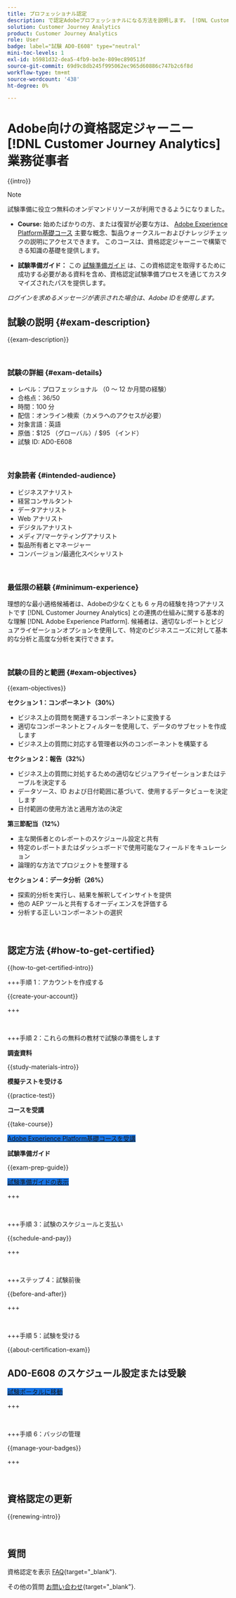 ```yaml
---
title: プロフェッショナル認定
description: で認定Adobeプロフェッショナルになる方法を説明します。 [!DNL Customer Journey Analytics]
solution: Customer Journey Analytics
product: Customer Journey Analytics
role: User
badge: label="試験 AD0-E608" type="neutral"
mini-toc-levels: 1
exl-id: b5981d32-dea5-4fb9-be3e-809ec890513f
source-git-commit: 69d9c8db245f995062ec965d60886c747b2c6f8d
workflow-type: tm+mt
source-wordcount: '438'
ht-degree: 0%

---
```


# Adobe向けの資格認定ジャーニー [!DNL Customer Journey Analytics] 業務従事者

{{intro}}

>[!NOTE]
>
>試験準備に役立つ無料のオンデマンドリソースが利用できるようになりました。
>
>* **Course:** 始めたばかりの方、または復習が必要な方は、 [Adobe Experience Platform基礎コース](https://app.rockinfo.com/courses/216) 主要な概念、製品ウォークスルーおよびナレッジチェックの説明にアクセスできます。 このコースは、資格認定ジャーニーで構築できる知識の基礎を提供します。
>
>* **試験準備ガイド：** この [試験準備ガイド](https://app.rockinfo.com/courses/playScorm/375) は、この資格認定を取得するために成功する必要がある資料を含め、資格認定試験準備プロセスを通じてカスタマイズされたパスを提供します。
>
>_ログインを求めるメッセージが表示された場合は、Adobe IDを使用します。_

## 試験の説明 {#exam-description}

{{exam-description}}

<br>

### 試験の詳細 {#exam-details}

* レベル：プロフェッショナル （0 ～ 12 か月間の経験）
* 合格点：36/50
* 時間：100 分
* 配信：オンライン検索（カメラへのアクセスが必要）
* 対象言語：英語
* 原価：$125 （グローバル）/ $95 （インド）
* 試験 ID: AD0-E608

<br>

### 対象読者 {#intended-audience}

* ビジネスアナリスト
* 経営コンサルタント
* データアナリスト
* Web アナリスト
* デジタルアナリスト
* メディア/マーケティングアナリスト
* 製品所有者とマネージャー
* コンバージョン/最適化スペシャリスト

<br>

### 最低限の経験 {#minimum-experience}

理想的な最小適格候補者は、Adobeの少なくとも 6 ヶ月の経験を持つアナリストです [!DNL Customer Journey Analytics] との連携の仕組みに関する基本的な理解 [!DNL Adobe Experience Platform]. 候補者は、適切なレポートとビジュアライゼーションオプションを使用して、特定のビジネスニーズに対して基本的な分析と高度な分析を実行できます。

<br>

### 試験の目的と範囲 {#exam-objectives}

{{exam-objectives}}

**セクション 1：コンポーネント（30%）**

* ビジネス上の質問を関連するコンポーネントに変換する
* 適切なコンポーネントとフィルターを使用して、データのサブセットを作成します
* ビジネス上の質問に対応する管理者以外のコンポーネントを構築する

**セクション 2：報告（32%）**

* ビジネス上の質問に対処するための適切なビジュアライゼーションまたはテーブルを決定する
* データソース、ID および日付範囲に基づいて、使用するデータビューを決定します
* 日付範囲の使用方法と適用方法の決定

**第三節配当（12%）**

* 主な関係者とのレポートのスケジュール設定と共有
* 特定のレポートまたはダッシュボードで使用可能なフィールドをキュレーション
* 論理的な方法でプロジェクトを整理する

**セクション 4：データ分析（26%）**

* 探索的分析を実行し、結果を解釈してインサイトを提供
* 他の AEP ツールと共有するオーディエンスを評価する
* 分析する正しいコンポーネントの選択

<br>

## 認定方法 {#how-to-get-certified}

{{how-to-get-certified-intro}}

+++手順 1：アカウントを作成する

{{create-your-account}}

+++

<br>

+++手順 2：これらの無料の教材で試験の準備をします

**調査資料**

{{study-materials-intro}}

**模擬テストを受ける**

{{practice-test}}

**コースを受講**

{{take-course}}

<a href="https://app.rockinfo.com/courses/216" target="_blank" class="spectrum-Button spectrum-Button--fill spectrum-Button--accent spectrum-Button--sizeM is-margin-bottom-big-big at-element-click-tracking" style="background-color:#1473E6">

<span class="spectrum-Button-label has-no-wrap">
   Adobe Experience Platform基礎コースを受講
</span>
</a>

**試験準備ガイド**

{{exam-prep-guide}}

<a href="https://app.rockinfo.com/courses/playScorm/375" target="_blank" class="spectrum-Button spectrum-Button--fill spectrum-Button--accent spectrum-Button--sizeM is-margin-bottom-big-big at-element-click-tracking" style="background-color:#1473E6">

<span class="spectrum-Button-label has-no-wrap">
   試験準備ガイドの表示
</span>
</a>

+++

<br>

+++手順 3：試験のスケジュールと支払い

{{schedule-and-pay}}

+++

<br>

+++ステップ 4：試験前後

{{before-and-after}}

+++

<br>

+++手順 5：試験を受ける

{{about-certification-exam}}

## AD0-E608 のスケジュール設定または受験

<a href="https://www.certmetrics.com/adobe/candidate/examity_sso.aspx?eid=AD0-E608" target="_blank" class="spectrum-Button spectrum-Button--fill spectrum-Button--accent spectrum-Button--sizeM is-margin-bottom-big-big at-element-click-tracking" style="background-color:#1473E6">

<span class="spectrum-Button-label has-no-wrap">
   試験ポータルに移動
</span>
</a>

+++

<br>

+++手順 6：バッジの管理

{{manage-your-badges}}

+++

<br>

## 資格認定の更新

{{renewing-intro}}

<br>

## 質問

資格認定を表示 [FAQ](https://experienceleague.adobe.com/docs/certification/certification/faq.html){target="_blank"}.

その他の質問 [お問い合わせ](mailto:certif@adobe.com){target="_blank"}.
